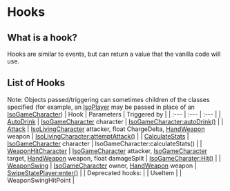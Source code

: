 # Hooks
## What is a hook?
Hooks are similar to events, but can return a value that the vanilla code will use.
## List of Hooks
Note: Objects passed/triggering can sometimes children of the classes specified (for example, an [IsoPlayer](https://projectzomboid.com/modding/zombie/characters/IsoPlayer.html) may be passed in place of an [IsoGameCharacter](https://projectzomboid.com/modding/zombie/characters/IsoGameCharacter.html))
| Hook | Parameters | Triggered by |
| :--- | :--- | :--- |
| [AutoDrink](/Hooks/AutoDrink.md) | [IsoGameCharacter](https://projectzomboid.com/modding/zombie/characters/IsoGameCharacter.html) character | [IsoGameCharacter:autoDrink()](https://projectzomboid.com/modding/zombie/characters/IsoGameCharacter.html#autoDrink()) |
| [Attack](/Hooks/Attack.md) | [IsoLivingCharacter](https://projectzomboid.com/modding/zombie/characters/IsoLivingCharacter.html) attacker, float ChargeDelta, [HandWeapon](https://projectzomboid.com/modding/zombie/inventory/types/HandWeapon.html) weapon | [IsoLivingCharacter:attemptAttack()](https://projectzomboid.com/modding/zombie/characters/IsoLivingCharacter.html#AttemptAttack(float)) |
| [CalculateStats](/Hooks/CalculateStats.md) | [IsoGameCharacter](https://projectzomboid.com/modding/zombie/characters/IsoGameCharacter.html) character | IsoGameCharacter:calculateStats() |
| [WeaponHitCharacter](/Hooks/WeaponHitCharacter.md) | [IsoGameCharacter](https://projectzomboid.com/modding/zombie/characters/IsoGameCharacter.html) attacker, [IsoGameCharacter](https://projectzomboid.com/modding/zombie/characters/IsoGameCharacter.html) target, [HandWeapon](https://projectzomboid.com/modding/zombie/inventory/types/HandWeapon.html) weapon, float damageSplit | [IsoGameCharater:Hit()](https://projectzomboid.com/modding/zombie/characters/IsoGameCharacter.html#Hit(zombie.inventory.types.HandWeapon,zombie.characters.IsoGameCharacter,float,boolean,float,boolean)) |
| [WeaponSwing](/Hooks/WeaponSwing.md) | [IsoGameCharacter](https://projectzomboid.com/modding/zombie/characters/IsoGameCharacter.html) owner, [HandWeapon](https://projectzomboid.com/modding/zombie/inventory/types/HandWeapon.html) weapon | [SwipeStatePlayer:enter()](https://projectzomboid.com/modding/zombie/ai/states/SwipeStatePlayer.html#enter(zombie.characters.IsoGameCharacter)) |
| Deprecated hooks: |
| UseItem |
| WeaponSwingHitPoint |
